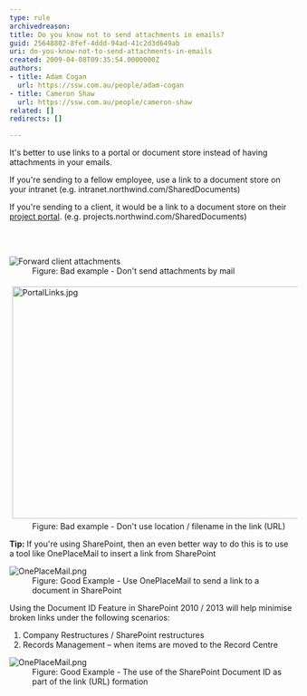 ```yaml
---
type: rule
archivedreason: 
title: Do you know not to send attachments in emails?
guid: 25648802-8fef-4ddd-94ad-41c2d3d649ab
uri: do-you-know-not-to-send-attachments-in-emails
created: 2009-04-08T09:35:54.0000000Z
authors:
- title: Adam Cogan
  url: https://ssw.com.au/people/adam-cogan
- title: Cameron Shaw
  url: https://ssw.com.au/people/cameron-shaw
related: []
redirects: []

---
```



<p>It's better to use links to a portal or document store instead of having attachments in your emails. </p>
<p>If you're sending to a fellow employee, use a link to a document store on your intranet (e.g. intranet.northwind.com/SharedDocuments) </p>
<p>If you're sending to a client, it would be a link to a document store on their <a href="/Management/Rules-To-Better-Software-Consultants-Happy-Clients/Pages/DoYouUseAProjectPageForYourTeamAndClient.aspx">project portal</a>. (e.g. projects.northwind.com/SharedDocuments)</p>
<br><excerpt class='endintro'></excerpt><br>
<dl class="badImage">
<dt><img alt="Forward client attachments" src="/Communication/RulesToBetterEmail/PublishingImages/Email_Attachment_1_small.jpg" /></dt>
<dd>Figure&#58; Bad example - Don't send attachments by mail </dd></dl>

<dl class="badImage">
<dt><img width="640" height="440" alt="PortalLinks.jpg" src="/Communication/RulesToBetterEmail/Documents/PortalLinks.jpg" style="height&#58;410px;margin&#58;5px;width&#58;610px;" /></dt>
<dd>Figure&#58; Bad example - Don't use location / filename in the link (URL)</dd>
 </dl>
<p><strong>Tip&#58;</strong> If you're using SharePoint, then an even better way to do this is to use a tool like OnePlaceMail to insert a link from SharePoint</p>

<dl class="goodImage">
<dt><img alt="OnePlaceMail.png" src="/Communication/RulesToBetterEmail/PublishingImages/insert_link_in_email_to_sharePoint_item-png.png" /></dt>
<dd>Figure&#58; Good Example - Use OnePlaceMail to send a link to a document in SharePoint</dd></dl>

<p>Using the Document ID Feature in SharePoint 2010 / 2013 will help minimise broken links under the following scenarios&#58;</p>
<ol>
<li>Company Restructures / SharePoint restructures</li>
<li>Records Management – when items are moved to the Record Centre</li>
</ol>

<dl class="goodImage">
<dt><img alt="OnePlaceMail.png" src="/Communication/RulesToBetterEmail/PublishingImages/insert_link_in_email_to_sharePoint_item_with_document_id-png.png" /></dt>
<dd>Figure&#58; Good Example - The use of the SharePoint Document ID as part of the link (URL) formation</dd></dl>



